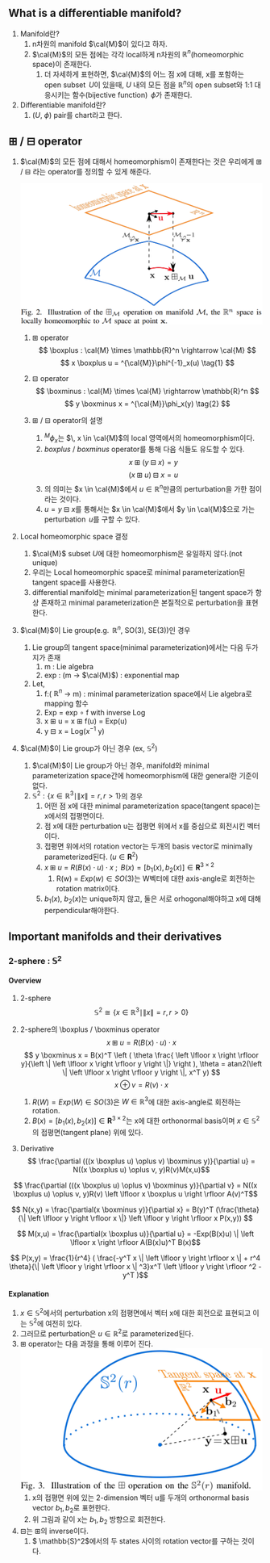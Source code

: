 ## What is a differentiable manifold?
1. Manifold란?
   1. n차원의 manifold $\cal{M}$이 있다고 하자.
   2. $\cal{M}$의 모든 점에는 각각 local하게 n차원의 $\mathbb{R}^n$(homeomorphic space)이 존재한다.
      1. 더 자세하게 표현하면, $\cal{M}$의 어느 점 x에 대해, x를 포함하는 open subset $\,U$이 있을때, $U$ 내의 모든 점을 $\mathbb{R}^n$의 open subset와 1:1 대응시키는 함수(bijective function) $\,\phi$가 존재한다.
2. Differentiable manifold란?
   1. ($U$, $\phi$) pair를 chart라고 한다.
   <!-- 2. 만약 ($U$, $\phi$), ($V$, $\psi$) 두개의 chart가 있고 overlap하는 부분이 존재한다고 했을때,  -->

## $\boxplus$ / $\boxminus$ operator
1. $\cal{M}$의 모든 점에 대해서 homeomorphism이 존재한다는 것은 우리에게 $\boxplus$ / $\boxminus$ 라는 operator를 정의할 수 있게 해준다.

    ![boxplus_minus](/fig/Diffentiable_manifold/boxplus_minus.png)


   1. $\boxplus$ operator
    $$ 
        \boxplus : \cal{M} \times \mathbb{R}^n \rightarrow \cal{M} $$
    $$
        x \boxplus u = ^{\cal{M}}\phi^{-1}_x(u)
        \tag{1} 
    $$

   2. $\boxminus$ operator
        $$ 
            \boxminus : \cal{M} \times \cal{M} \rightarrow \mathbb{R}^n $$
        $$
            y \boxminus x = ^{\cal{M}}\phi_x(y)
            \tag{2} 
     $$

   3. $\boxplus$ / $\boxminus$ operator의 설명
      1. $^{M}\phi_x$는 $\, x \in \cal{M}$의 local 영역에서의 homeomorphism이다.
      2. $boxplus$ / $boxminus$ operator를 통해 다음 식들도 유도할 수 있다.
        $$ x \boxplus (y \boxminus x) = y$$
        $$ (x \boxplus u) \boxminus x = u \tag{3}$$
      3.  의 의미는 $x \in \cal{M}$에서 $u \in \mathbb{R}^n$만큼의 perturbation을 가한 점이라는 것이다.
      4. $u = y \boxminus x$를 통해서는 $x \in \cal{M}$에서 $y \in \cal{M}$으로 가는 perturbation $\,u$를 구할 수 있다.

2. Local homeomorphic space 결정
   1. $\cal{M}$ subset $U$에 대한 homeomorphism은 유일하지 않다.(not unique)
   2. 우리는 Local homeomorphic space로 minimal parameterization된 tangent space를 사용한다.
   3. differential manifold는 minimal parameterization된 tangent space가 항상 존재하고  minimal parameterization은 본질적으로 perturbation을 표현한다.

3. $\cal{M}$이 Lie group(e.g. $\,\mathbb{R}^n$, SO(3), SE(3))인 경우
   1. Lie group의 tangent space(minimal parameterization)에서는 다음 두가지가 존재
      1. m : Lie algebra
      2. exp : (m -> $\cal{M}$) : exponential map
   2. Let,
      1.  f:( $\mathbb{R}^n$ -> m) : minimal parameterization space에서 Lie algebra로 mapping 함수
      2.  Exp = exp $\circ$ f with inverse Log
      3.  x $\boxplus$ u = x $\boxplus$ f(u) = Exp(u)
      4.  y $\boxminus$ x = Log($x^{-1}$ y)
4.  $\cal{M}$이 Lie group가 아닌 경우 (ex, $\mathbb{S}^2$)
    1. $\cal{M}$이 Lie group가 아닌 경우, manifold와 minimal parameterization space간에 homeomorphism에 대한 general한 기준이 없다.
    2. $\mathbb{S}^2 : \{x \in \mathbb{R}^3 \mid \|x\| = r, r \gt 1\}$의 경우
       1. 어떤 점 x에 대한 minimal parameterization space(tangent space)는 x에서의 접평면이다.
       2. 점 x에 대한 perturbation u는 접평면 위에서 x를 중심으로 회전시킨 벡터이다.
       3. 접평면 위에서의 rotation vector는 두개의 basis vector로 minimally parameterized된다. ($u \in \mathbf{R}^2$)
       4. $x \boxplus u$ = $R(B(x) \cdot u) \cdot x$ ;$\,$ $B(x) = [b_1(x), b_2(x)] \in \mathbf{R}^{3 \times 2}$
          1. R(w) = $Exp(w) \in SO(3)$는 W벡터에 대한 axis-angle로 회전하는 rotation matrix이다.
       5. $b_1(x)$, $b_2(x)$는 unique하지 않고, 둘은 서로 orhogonal해야하고 x에 대해 perpendicular해야한다.


## Important manifolds and their derivatives
### 2-sphere : $\mathbb{S}^2$
   #### Overview
   1. 2-sphere
   $$
      \mathbb{S}^2 \cong \left \{ x \in \mathbb{R}^3 \mid \|x\| = r, r \gt 0 \right \}
   $$

   2. 2-sphere의 \boxplus / \boxminus operator
      $$
         x \boxplus u = R(B(x) \cdot u) \cdot x
      $$
      $$
         y \boxminus x = B(x)^T \left ( \theta \frac{ \left \lfloor x \right \rfloor y}{\left \| \left \lfloor x \right \rfloor y \right \|} \right ), \theta = atan2(\left \| \left \lfloor x \right \rfloor y \right \|, x^T y)
      $$
      $$ x \oplus v = R(v) \cdot x$$
      1. $R(W) = Exp(W) \in SO(3)$은 $W \in \mathbb{R}^3$에 대한 axis-angle로 회전하는 rotation.
      2. $B(x) = [b_1(x), b_2(x)] \in \mathbf{R}^{3 \times 2}$는 x에 대한 orthonormal basis이며 $x \in \mathbb{S}^2$의 접평면(tangent plane) 위에 있다.

   3. Derivative
   $$ \frac{\partial (((x \boxplus u) \oplus v) \boxminus y)}{\partial u} = N((x \boxplus u) \oplus v, y)R(v)M(x,u)$$

   $$ \frac{\partial (((x \boxplus u) \oplus v) \boxminus y)}{\partial v} = N((x \boxplus u) \oplus v, y)R(v) \left \lfloor x \boxplus u \right \rfloor A(v)^T$$

   $$ N(x,y) = \frac{\partial(x \boxminus y)}{\partial x} = B(y)^T (\frac{\theta}{\| \left \lfloor y \right \rfloor x \|} \left \lfloor y \right \rfloor x P(x,y))
   $$   

   $$ M(x,u) = \frac{\partial(x \boxplus u)}{\partial u} = -Exp(B(x)u) \| \left \lfloor x \right \rfloor A(B(x)u)^T B(x)$$

   $$ P(x,y) = \frac{1}{r^4} ( \frac{-y^T x \| \left \lfloor y \right \rfloor x \| + r^4 \theta}{\| \left \lfloor y \right \rfloor x \| ^3}x^T \left \lfloor y \right \rfloor ^2 - y^T )$$ 

   #### Explanation
   1. $x \in \mathbb{S}^2$에서의 perturbation x의 접평면에서 벡터 x에 대한 회전으로 표현되고 이는 $\mathbb{S}^2$에 여전히 있다.
   2. 그러므로 perturbation은 $u \in \mathbb{R}^2$로 parameterized된다.
   3. $\boxplus$ operator는 다음 과정을 통해 이루어 진다.
      ![S2_manifold](/fig/Diffentiable_manifold/S2_manifold.png)
      1. x의 접평면 위에 있는 2-dimension 벡터 u를 두개의 orthonormal basis vector $b_1, b_2$로 표현한다.
      2. 위 그림과 같이 x는 $b_1, b_2$ 방향으로 회전한다.
   4. $\boxminus$는 $\boxplus$의 inverse이다.
      1. $ \mathbb{S}^2$에서의 두 states 사이의 rotation vector를 구하는 것이다.

   